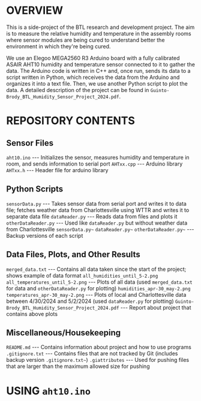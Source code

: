 # OVERVIEW
This is a side-project of the BTL research and development project. The aim is to measure the relative humidity and temperature in the assembly rooms where sensor modules are being cured to understand better the environment in which they're being cured.

We use an Elegoo MEGA2560 R3 Arduino board with a fully calibrated ASAIR AHT10 humidity and temperature sensor connected to it to gather the data. The Arduino code is written in C++ and, once run, sends its data to a script written in Python, which receives the data from the Arduino and organizes it into a text file. Then, we use another Python script to plot the data. A detailed description of the project can be found in `Guinto-Brody_BTL_Humidity_Sensor_Project_2024.pdf`.


# REPOSITORY CONTENTS
## Sensor Files
`aht10.ino` --- Initializes the sensor, measures humidity and temperature in room, and sends information to serial port
`AHTxx.cpp` --- Arduino library
`AHTxx.h`   --- Header file for arduino library

## Python Scripts
`sensorData.py` --- Takes sensor data from serial port and writes it to data file; fetches weather data from Charlottesville using WTTR and writes it to separate data file
`dataReader.py` --- Reads data from files and plots it
`otherDataReader.py` --- Used like `dataReader.py` but without weather data from Charlottesville
`sensorData.py~` `dataReader.py~` `otherDataReader.py~` --- Backup versions of each script

## Data Files, Plots, and Other Results
`merged_data.txt` --- Contains all data taken since the start of the project; shows example of data format
`all_humidities_until_5-2.png` `all_temperatures_until_5-2.png` --- Plots of all data (used `merged_data.txt` for data and `otherDataReader.py` for plotting)
`humidities_apr-30_may-2.png` `temperatures_apr-30_may-2.png` --- Plots of local and Charlottesville data between 4/30/2024 and 5/2/2024 (used `dataReader.py` for plotting)
`Guinto-Brody_BTL_Humidity_Sensor_Project_2024.pdf` --- Report about project that contains above plots

## Miscellaneous/Housekeeping
`README.md` --- Contains information about project and how to use programs
`.gitignore.txt` --- Contains files that are not tracked by Git (includes backup version `.gitignore.txt~`)
`.giattributes` --- Used for pushing files that are larger than the maximum allowed size for pushing


# USING `aht10.ino`
